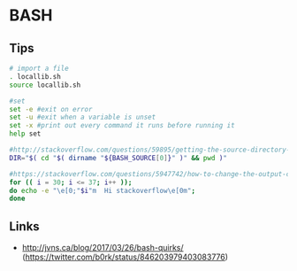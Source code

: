 BASH
====


Tips
----

```bash
# import a file
. locallib.sh
source locallib.sh

#set
set -e #exit on error
set -u #exit when a variable is unset
set -x #print out every command it runs before running it
help set

#http://stackoverflow.com/questions/59895/getting-the-source-directory-of-a-bash-script-from-within
DIR="$( cd "$( dirname "${BASH_SOURCE[0]}" )" && pwd )"

#https://stackoverflow.com/questions/5947742/how-to-change-the-output-color-of-echo-in-linux
for (( i = 30; i <= 37; i++ )); 
do echo -e "\e[0;"$i"m  Hi stackoverflow\e[0m"; 
done
```

Links
-----

* http://jvns.ca/blog/2017/03/26/bash-quirks/ (https://twitter.com/b0rk/status/846203979403083776)
